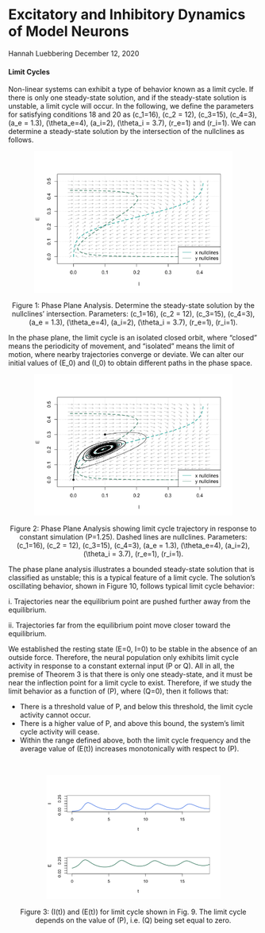 Excitatory and Inhibitory Dynamics of Model Neurons
================
Hannah Luebbering
December 12, 2020

#### Limit Cycles

Non-linear systems can exhibit a type of behavior known as a limit
cycle. If there is only one steady-state solution, and if the
steady-state solution is unstable, a limit cycle will occur. In the
following, we define the parameters for satisfying conditions 18 and 20
as \(c_1=16\), \(c_2 = 12\), \(c_3=15\), \(c_4=3\), \(a_e = 1.3\),
\(\theta_e=4\), \(a_i=2\), \(\theta_i = 3.7\), \(r_e=1\) and \(r_i=1\).
We can determine a steady-state solution by the intersection of the
nullclines as follows.

<div class="figure" style="text-align: center">

<img src="phaseR_files/figure-gfm/unnamed-chunk-6-1.png" alt="Figure  1: Phase Plane Analysis. Determine the steady-state solution by the nullclines' intersection. Parameters: $c_1=16$, $c_2 = 12$, $c_3=15$, $c_4=3$, $a_e = 1.3$, $\theta_e=4$, $a_i=2$, $\theta_i = 3.7$, $r_e=1$, $r_i=1$." width="400" />

<p class="caption">

Figure 1: Phase Plane Analysis. Determine the steady-state solution by
the nullclines’ intersection. Parameters: \(c_1=16\), \(c_2 = 12\),
\(c_3=15\), \(c_4=3\), \(a_e = 1.3\), \(\theta_e=4\), \(a_i=2\),
\(\theta_i = 3.7\), \(r_e=1\), \(r_i=1\).

</p>

</div>

In the phase plane, the limit cycle is an isolated closed orbit, where
“closed” means the periodicity of movement, and “isolated” means the
limit of motion, where nearby trajectories converge or deviate. We can
alter our initial values of \(E_0\) and \(I_0\) to obtain different
paths in the phase space.

<div class="figure" style="text-align: center">

<img src="phaseR_files/figure-gfm/Final-1.png" alt="Figure  2: Phase Plane Analysis showing limit cycle trajectory in response to constant simulation $P=1.25$. Dashed lines are nullclines. Parameters: $c_1=16$, $c_2 = 12$, $c_3=15$, $c_4=3$, $a_e = 1.3$, $\theta_e=4$, $a_i=2$, $\theta_i = 3.7$, $r_e=1$, $r_i=1$." width="400" />

<p class="caption">

Figure 2: Phase Plane Analysis showing limit cycle trajectory in
response to constant simulation \(P=1.25\). Dashed lines are nullclines.
Parameters: \(c_1=16\), \(c_2 = 12\), \(c_3=15\), \(c_4=3\),
\(a_e = 1.3\), \(\theta_e=4\), \(a_i=2\), \(\theta_i = 3.7\), \(r_e=1\),
\(r_i=1\).

</p>

</div>

The phase plane analysis illustrates a bounded steady-state solution
that is classified as unstable; this is a typical feature of a limit
cycle. The solution’s oscillating behavior, shown in Figure 10, follows
typical limit cycle behavior:

<span class="lp6">i.</span> Trajectories near the equilibrium point are
pushed further away from the equilibrium.

<span class="lp6">ii.</span> Trajectories far from the equilibrium point
move closer toward the equilibrium.

We established the resting state \(E=0, I=0\) to be stable in the
absence of an outside force. Therefore, the neural population only
exhibits limit cycle activity in response to a constant external input
(P or Q). All in all, the premise of Theorem 3 is that there is only one
steady-state, and it must be near the inflection point for a limit cycle
to exist. Therefore, if we study the limit behavior as a function of
\(P\), where \(Q=0\), then it follows that:

  - There is a threshold value of P, and below this threshold, the limit
    cycle activity cannot occur.
  - There is a higher value of P, and above this bound, the system’s
    limit cycle activity will cease.
  - Within the range defined above, both the limit cycle frequency and
    the average value of \(E(t)\) increases monotonically with respect
    to \(P\).

 

<div class="figure" style="text-align: center">

<img src="phaseR_files/figure-gfm/unnamed-chunk-9-1.png" alt="Figure  3: $I(t)$ and $E(t)$ for limit cycle shown in Fig. 9. The limit cycle depends on the value of $P$, i.e. $Q$ being set equal to zero." width="350" />

<p class="caption">

Figure 3: \(I(t)\) and \(E(t)\) for limit cycle shown in Fig. 9. The
limit cycle depends on the value of \(P\), i.e. \(Q\) being set equal to
zero.

</p>

</div>
